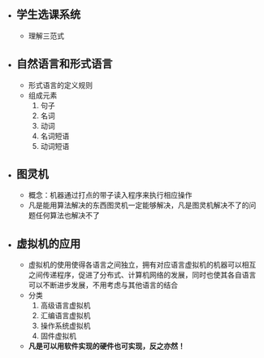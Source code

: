 
- ## 学生选课系统
	- 理解三范式
- ## 自然语言和形式语言
	- 形式语言的定义规则
	- 组成元素
		1. 句子
		2. 名词
		3. 动词
		4. 名词短语
		5. 动词短语
- ## 图灵机
	- 概念：机器通过打点的带子读入程序来执行相应操作
	- 凡是能用算法解决的东西图灵机一定能够解决，凡是图灵机解决不了的问题任何算法也解决不了
- ## 虚拟机的应用
	- 虚拟机的使用使得各语言之间独立，拥有对应语言虚拟机的机器可以相互之间传递程序，促进了分布式、计算机网络的发展，同时也使其各自语言可以不断进步发展，不用考虑与其他语言的结合
	- 分类
		1.  高级语言虚拟机
		2. 汇编语言虚拟机
		3. 操作系统虚拟机
		4. 固件虚拟机
	- **凡是可以用软件实现的硬件也可实现，反之亦然！**
<!--stackedit_data:
eyJoaXN0b3J5IjpbLTE1MTM1Njg0OTNdfQ==
-->
